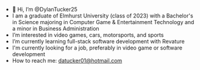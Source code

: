 - 👋 Hi, I’m @DylanTucker25
- I am a graduate of Elmhurst University (class of 2023) with a Bachelor's in Science majoring in Computer Game & Entertainment Technology and a minor in Business Administration
- I’m interested in video games, cars, motorsports, and sports
- I’m currently learning full-stack software development with Revature
- I'm currently looking for a job, preferably in video game or software development
- How to reach me: datucker01@hotmail.com

<!---
DylanTucker25/DylanTucker25 is a ✨ special ✨ repository because its `README.md` (this file) appears on your GitHub profile.
You can click the Preview link to take a look at your changes.
--->
